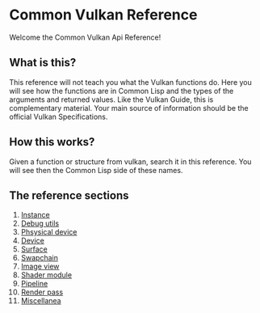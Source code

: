 
# Common Vulkan Reference

Welcome the Common Vulkan Api Reference! 

## What is this?

This reference will not teach you what the Vulkan functions do. Here you will see how the functions are in Common Lisp and the types of the arguments and returned values. Like the Vulkan Guide, this is complementary material. Your main source of information should be the official Vulkan Specifications. 

## How this works?

Given a function or structure from vulkan, search it in this reference. You will see then the Common Lisp side of these names.  

## The reference sections

1. [Instance](https://hectarea1996.github.io/common-vulkan/api/instance.html)
2. [Debug utils](https://hectarea1996.github.io/common-vulkan/api/debug-utils.html)
3. [Phsysical device](https://hectarea1996.github.io/common-vulkan/api/physical-device.html)
4. [Device](https://hectarea1996.github.io/common-vulkan/api/device.html)
5. [Surface](https://hectarea1996.github.io/common-vulkan/api/surface.html)
6. [Swapchain](https://hectarea1996.github.io/common-vulkan/api/swapchain.html)
7. [Image view](https://hectarea1996.github.io/common-vulkan/api/image-view.html)
8. [Shader module](https://hectarea1996.github.io/common-vulkan/api/image-view.html)
9. [Pipeline](https://hectarea1996.github.io/common-vulkan/api/pipeline.html)
10. [Render pass](https://hectarea1996.github.io/common-vulkan/api/render-pass.html)
11. [Miscellanea](https://hectarea1996.github.io/common-vulkan/api/miscellanea.html)
